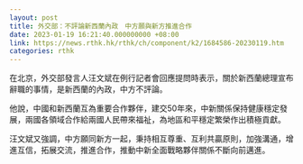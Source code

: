 ```yaml
---
layout: post
title: 外交部：不評論新西蘭內政　中方願與新方推進合作
date: 2023-01-19 16:21:40.000000000 +08:00
link: https://news.rthk.hk/rthk/ch/component/k2/1684586-20230119.htm
categories: rthk
---
```


在北京，外交部發言人汪文斌在例行記者會回應提問時表示，關於新西蘭總理宣布辭職的事情，是新西蘭的內政，中方不評論。

他說，中國和新西蘭互為重要合作夥伴，建交50年來，中新關係保持健康穩定發展，兩國各領域合作給兩國人民帶來福祉，為地區和平穩定繁榮作出積極貢獻。

汪文斌又強調，中方願同新方一起，秉持相互尊重、互利共贏原則，加強溝通，增進互信，拓展交流，推進合作，推動中新全面戰略夥伴關係不斷向前邁進。
